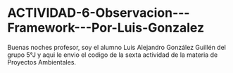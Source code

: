 # ACTIVIDAD-6-Observacion---Framework---Por-Luis-Gonzalez
Buenas noches profesor, soy el alumno Luis Alejandro González Guillén del grupo 5°J y aqui le envio el codigo de la sexta actividad de la materia de Proyectos Ambientales.

